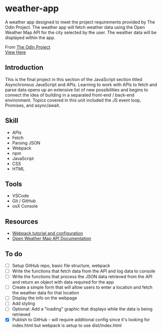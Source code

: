 # weather-app

A weather app designed to meet the project requirements provided by The Odin Project. The weather app will fetch weather data using the Open Weather Map API for the city selected by the user. The weather data will be displayed within the app.

From [The Odin Project](https://www.theodinproject.com)  
[View Here](https://jdelles.github.io/to-do-list/)

## Introduction

This is the final project in this section of the JavaScript section titled Asynchronous JavaScript and APIs. Learning to work with APIs to fetch and parse data opens up an extensive list of new possibilities and begins to connect the idea of building in a separated front-end / back-end environment. Topics covered in this unit included the JS event loop, Promises, and async/await.

## Skill

-   APIs
-   Fetch
-   Parsing JSON
-   Webpack
-   npm
-   JavaScript
-   CSS
-   HTML

## Tools

-   VSCode
-   Git / GitHub
-   osX Console

## Resources

-   [Webpack tutorial and configuration](https://webpack.js.org/guides/getting-started/#using-a-configuration)
-   [Open Weather Map API Documentation](https://openweathermap.org/current)

## To do

-   [ ] Setup GitHub repo, basic file structure, webpack
-   [ ] Write the functions that fetch data from the API and log data to console
-   [ ] Write the functions that process the JSON data retrieved from the API and return an object with data required for the app
-   [ ] Create a simple form that will allow users to enter a location and fetch the weather data for that location
-   [ ] Display the info on the webpage
-   [ ] Add styling
-   [ ] Optional: Add a "loading" graphic that displays while the data is being retrieved
-   [x] Publish to GitHub - will require additional config since it's looking for index.html but webpack is setup to use dist/index.html
